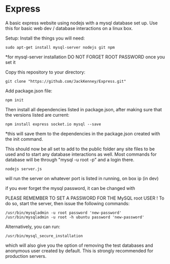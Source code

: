 # Express
A basic express website using nodejs with a mysql database set up.
Use this for basic web dev / database interactions on a linux box.

Setup:
Install the things you will need:

    sudo apt-get install mysql-server nodejs git npm 
  *for mysql-server installation DO NOT FORGET ROOT PASSWORD once you set it

Copy this repository to your directory:

    git clone "https://github.com/JackKenney/Express.git"

Add package.json file:

    npm init

Then install all dependencies listed in package.json, 
after making sure that the versions listed are current:

    npm install express socket.io mysql --save 
  *this will save them to the dependencies in the package.json created with the init command.

This should now be all set to add to the public folder any site files to be used and to start any database interactions as well. Most commands for database will be through "mysql -u root -p" and a login there. 

    nodejs server.js 
will run the server on whatever port is listed in running, on box ip (in dev)

if you ever forget the mysql password, it can be changed with 

PLEASE REMEMBER TO SET A PASSWORD FOR THE MySQL root USER !
To do so, start the server, then issue the following commands:

    /usr/bin/mysqladmin -u root password 'new-password'
    /usr/bin/mysqladmin -u root -h ubuntu password 'new-password'
Alternatively, you can run:

    /usr/bin/mysql_secure_installation
which will also give you the option of removing the test databases and anonymous user created by default. 
This is strongly recommended for production servers.
